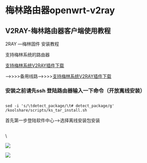 # 梅林路由器openwrt-v2ray

## V2RAY-梅林路由器客户端使用教程

2RAY —梅林固件 安装教程

支持梅林系统的路由器

[支持梅林系统V2RAY插件下载](http://jc.muyiyun.top:276/v2ray.tar.gz)

—–>>>>备用线路—>>>>[支持梅林系统V2RAY插件下载](http://34.96.136.54/v2ray.tar.gz)

### 安装之前请先ssh 登陆路由器输入一下命令（开放离线安装）

```

sed -i 's/\tdetect_package/\t# detect_package/g' /koolshare/scripts/ks_tar_install.sh
```

首先第一步登陆软件中心—>选择离线安装包安装

\
\


![](https://www.shenlejiang.xyz/wp-content/uploads/2020/04/merlin-install-v2ray.png)

![](https://www.shenlejiang.xyz/wp-content/uploads/2020/04/merlin-software-center-v2ray-1.png)



